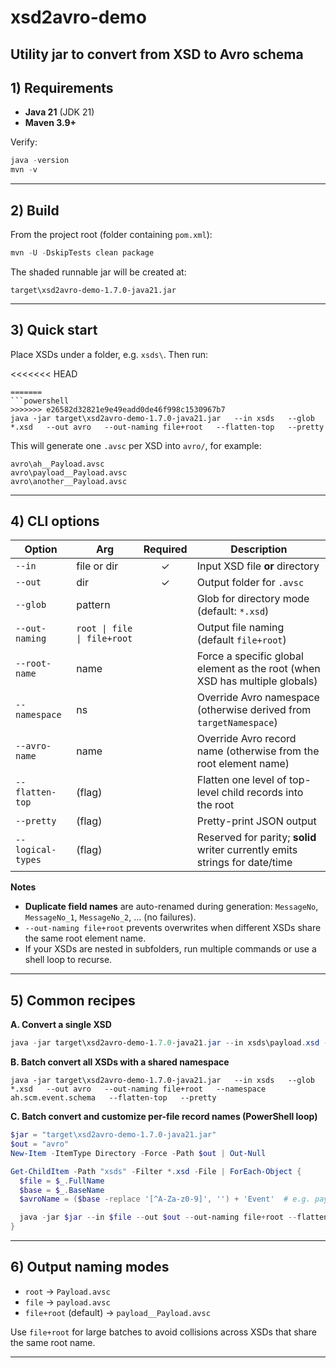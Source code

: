 # xsd2avro-demo
Utility jar to convert from XSD to Avro schema
---

## 1) Requirements

- **Java 21** (JDK 21)
- **Maven 3.9+**

Verify:
```powershell
java -version
mvn -v
```

---

## 2) Build

From the project root (folder containing `pom.xml`):

```powershell
mvn -U -DskipTests clean package
```

The shaded runnable jar will be created at:
```
target\xsd2avro-demo-1.7.0-java21.jar
```

---

## 3) Quick start

Place XSDs under a folder, e.g. `xsds\`. Then run:

<<<<<<< HEAD
```
=======
```powershell
>>>>>>> e26582d32821e9e49eadd0de46f998c1530967b7
java -jar target\xsd2avro-demo-1.7.0-java21.jar   --in xsds   --glob *.xsd   --out avro   --out-naming file+root   --flatten-top   --pretty
```


This will generate one `.avsc` per XSD into `avro/`, for example:
```
avro\ah__Payload.avsc
avro\payload__Payload.avsc
avro\another__Payload.avsc
```

---

## 4) CLI options

| Option | Arg | Required | Description |
|---|---|:---:|---|
| `--in` | file or dir | ✓ | Input XSD file **or** directory |
| `--out` | dir | ✓ | Output folder for `.avsc` |
| `--glob` | pattern |  | Glob for directory mode (default: `*.xsd`) |
| `--out-naming` | `root \| file \| file+root` |  | Output file naming (default `file+root`) |
| `--root-name` | name |  | Force a specific global element as the root (when XSD has multiple globals) |
| `--namespace` | ns |  | Override Avro namespace (otherwise derived from `targetNamespace`) |
| `--avro-name` | name |  | Override Avro record name (otherwise from the root element name) |
| `--flatten-top` | (flag) |  | Flatten one level of top-level child records into the root |
| `--pretty` | (flag) |  | Pretty-print JSON output |
| `--logical-types` | (flag) |  | Reserved for parity; **solid** writer currently emits strings for date/time |

**Notes**

- **Duplicate field names** are auto-renamed during generation: `MessageNo`, `MessageNo_1`, `MessageNo_2`, … (no failures).
- `--out-naming file+root` prevents overwrites when different XSDs share the same root element name.
- If your XSDs are nested in subfolders, run multiple commands or use a shell loop to recurse.

---

## 5) Common recipes

**A. Convert a single XSD**
```powershell
java -jar target\xsd2avro-demo-1.7.0-java21.jar --in xsds\payload.xsd --out avro --pretty
```

**B. Batch convert all XSDs with a shared namespace**
```
java -jar target\xsd2avro-demo-1.7.0-java21.jar   --in xsds   --glob *.xsd   --out avro   --out-naming file+root   --namespace ah.scm.event.schema   --flatten-top   --pretty
```

**C. Batch convert and customize per-file record names (PowerShell loop)**
```powershell
$jar = "target\xsd2avro-demo-1.7.0-java21.jar"
$out = "avro"
New-Item -ItemType Directory -Force -Path $out | Out-Null

Get-ChildItem -Path "xsds" -Filter *.xsd -File | ForEach-Object {
  $file = $_.FullName
  $base = $_.BaseName
  $avroName = ($base -replace '[^A-Za-z0-9]', '') + 'Event'  # e.g. payload.xsd -> payloadEvent

  java -jar $jar --in $file --out $out --out-naming file+root --flatten-top --pretty --avro-name $avroName
}
```

---
## 6) Output naming modes

- `root` → `Payload.avsc`
- `file` → `payload.avsc`
- `file+root` (default) → `payload__Payload.avsc`

Use `file+root` for large batches to avoid collisions across XSDs that share the same root name.

---
